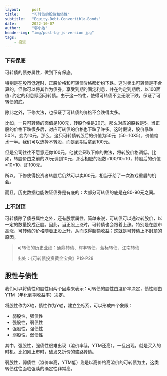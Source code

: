```yaml
---
layout:     post
title:      "可转债的股性和债性"
subtitle:   "Equity-Debt-Convertible-Bonds"
date:       2022-10-07
author:     "邬小达"
header-img: "img/post-bg-js-version.jpg"
tags:
    - 投资
---
```


### 下有保底

可转债的债券属性，做到下有保底。

特别是在股市低迷时，正股价格和可转债价格都纷纷下跌。这时卖出可转债是不合算的，但你可以将其作为债券，享受到期的固定利息，并在约定到期后，以100面值+约定的利息赎回可转债。由于这一特性，使得可转债不会无限下跌，保证了可转债的底。

除此之外，下修大法，也保证了可转债的价格不会跌得太多。

比如，一只可转债的面值是100元，转股价格是20元，那么对应的股数是5。当正股的价格下跌很多后，对应可转债的价格也下跌了许多。这时假设，股价暴跌50%，变为10元。那么，这只可转债转股后的价值为50元（50=10X5），价值缩水一半。我们可以选择不转股，而是到期后拿到100元。

但是公司往往不愿意还你100元。他就会采取下修的做法，将转股价格调低。比如，转股价由之前的20元调到10元，那么相应的股数=100/10=10，转股后的价值=10*10，即100元。

所以，下修使得投资者转股后仍然可以卖100元，相当于给了一次游戏重启的机会。

而且，历史数据也能佐证债券是有底的：大部分可转债的底是在80-90元之间。

### 上不封顶

可转债除了债券属性之外，还有股票属性。简单来说，可转债可以通过转股价，以一定的数量换成正股。因此，当正股上涨时，可转债也会跟着上涨。特别是在股市高涨，可转债的价格随着正股上升，从而取得超额收益；这就是可转债上不封顶的原因。

> 可转债的历史业绩：通鼎转债、辉丰转债、蓝标转债、江南转债
>
> 出处：《可转债投资黄金宝典》P19-P28

## 股性与债性

我们可以将债性和股性用两个因素来表示：可转债的股性由溢价率决定，债性则由YTM（年化到期收益率）决定。

将股性作为X轴，债性作为Y轴，建立坐标系，可以形成四个象限：

* 弱股性，强债性
* 强股性，弱债性
* 强股性，强债性
* 弱股性，弱债性

其中，强股性，强债性很难出现（溢价率低，YTM还高）。一旦出现，就是买入的时机。比如刚上市时，破发又折价的盛路转债。

弱股性，弱债性（溢价率高，YTM低）则是以高价格高溢价的可转债为主，这类转债往往面临强赎的确定性非常高。